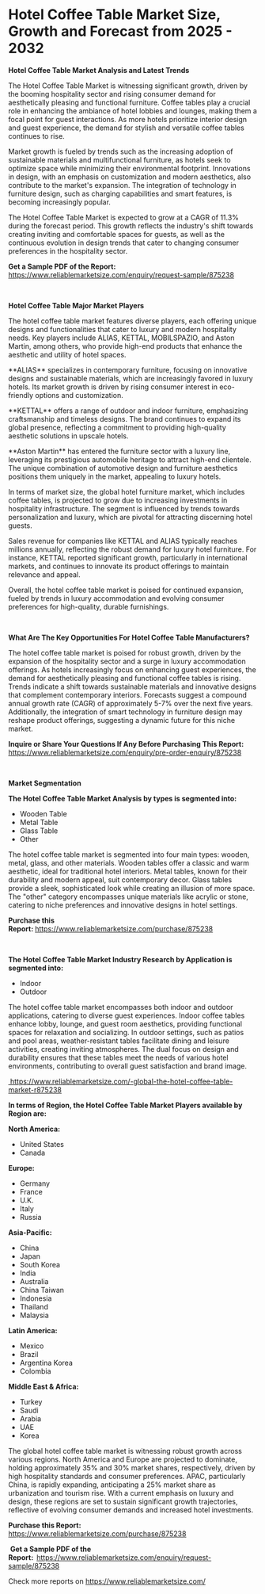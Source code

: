 <p><h1>Hotel Coffee Table Market Size, Growth and Forecast from 2025 - 2032</h1></p><p><strong>Hotel Coffee Table Market Analysis and Latest Trends</strong></p>
<p><p>The Hotel Coffee Table Market is witnessing significant growth, driven by the booming hospitality sector and rising consumer demand for aesthetically pleasing and functional furniture. Coffee tables play a crucial role in enhancing the ambiance of hotel lobbies and lounges, making them a focal point for guest interactions. As more hotels prioritize interior design and guest experience, the demand for stylish and versatile coffee tables continues to rise.</p><p>Market growth is fueled by trends such as the increasing adoption of sustainable materials and multifunctional furniture, as hotels seek to optimize space while minimizing their environmental footprint. Innovations in design, with an emphasis on customization and modern aesthetics, also contribute to the market's expansion. The integration of technology in furniture design, such as charging capabilities and smart features, is becoming increasingly popular.</p><p>The Hotel Coffee Table Market is expected to grow at a CAGR of 11.3% during the forecast period. This growth reflects the industry's shift towards creating inviting and comfortable spaces for guests, as well as the continuous evolution in design trends that cater to changing consumer preferences in the hospitality sector.</p></p>
<p><strong>Get a Sample PDF of the Report:&nbsp;</strong> <a href="https://www.reliablemarketsize.com/enquiry/request-sample/875238?utm_campaign=3205&utm_medium=2&utm_source=Github&utm_content=ia&utm_term=21032025&utm_id=hotel-coffee-table">https://www.reliablemarketsize.com/enquiry/request-sample/875238</a></p>
<p>&nbsp;</p>
<p><strong>Hotel Coffee Table Major Market Players</strong></p>
<p><p>The hotel coffee table market features diverse players, each offering unique designs and functionalities that cater to luxury and modern hospitality needs. Key players include ALIAS, KETTAL, MOBILSPAZIO, and Aston Martin, among others, who provide high-end products that enhance the aesthetic and utility of hotel spaces.</p><p>**ALIAS** specializes in contemporary furniture, focusing on innovative designs and sustainable materials, which are increasingly favored in luxury hotels. Its market growth is driven by rising consumer interest in eco-friendly options and customization.</p><p>**KETTAL** offers a range of outdoor and indoor furniture, emphasizing craftsmanship and timeless designs. The brand continues to expand its global presence, reflecting a commitment to providing high-quality aesthetic solutions in upscale hotels.</p><p>**Aston Martin** has entered the furniture sector with a luxury line, leveraging its prestigious automobile heritage to attract high-end clientele. The unique combination of automotive design and furniture aesthetics positions them uniquely in the market, appealing to luxury hotels.</p><p>In terms of market size, the global hotel furniture market, which includes coffee tables, is projected to grow due to increasing investments in hospitality infrastructure. The segment is influenced by trends towards personalization and luxury, which are pivotal for attracting discerning hotel guests.</p><p>Sales revenue for companies like KETTAL and ALIAS typically reaches millions annually, reflecting the robust demand for luxury hotel furniture. For instance, KETTAL reported significant growth, particularly in international markets, and continues to innovate its product offerings to maintain relevance and appeal.</p><p>Overall, the hotel coffee table market is poised for continued expansion, fueled by trends in luxury accommodation and evolving consumer preferences for high-quality, durable furnishings.</p></p>
<p>&nbsp;</p>
<p><strong>What Are The Key Opportunities For Hotel Coffee Table Manufacturers?</strong></p>
<p><p>The hotel coffee table market is poised for robust growth, driven by the expansion of the hospitality sector and a surge in luxury accommodation offerings. As hotels increasingly focus on enhancing guest experiences, the demand for aesthetically pleasing and functional coffee tables is rising. Trends indicate a shift towards sustainable materials and innovative designs that complement contemporary interiors. Forecasts suggest a compound annual growth rate (CAGR) of approximately 5-7% over the next five years. Additionally, the integration of smart technology in furniture design may reshape product offerings, suggesting a dynamic future for this niche market.</p></p>
<p><strong>Inquire or Share Your Questions If Any Before Purchasing This Report:</strong> <a href="https://www.reliablemarketsize.com/enquiry/pre-order-enquiry/875238?utm_campaign=3205&utm_medium=2&utm_source=Github&utm_content=ia&utm_term=21032025&utm_id=hotel-coffee-table">https://www.reliablemarketsize.com/enquiry/pre-order-enquiry/875238</a></p>
<p>&nbsp;</p>
<p><strong>Market Segmentation</strong></p>
<p><strong>The Hotel Coffee Table Market Analysis by types is segmented into:</strong></p>
<p><ul><li>Wooden Table</li><li>Metal Table</li><li>Glass Table</li><li>Other</li></ul></p>
<p><p>The hotel coffee table market is segmented into four main types: wooden, metal, glass, and other materials. Wooden tables offer a classic and warm aesthetic, ideal for traditional hotel interiors. Metal tables, known for their durability and modern appeal, suit contemporary decor. Glass tables provide a sleek, sophisticated look while creating an illusion of more space. The "other" category encompasses unique materials like acrylic or stone, catering to niche preferences and innovative designs in hotel settings.</p></p>
<p><strong>Purchase this Report:&nbsp;</strong><a href="https://www.reliablemarketsize.com/purchase/875238?utm_campaign=3205&utm_medium=2&utm_source=Github&utm_content=ia&utm_term=21032025&utm_id=hotel-coffee-table">https://www.reliablemarketsize.com/purchase/875238</a></p>
<p>&nbsp;</p>
<p><strong>The Hotel Coffee Table Market Industry Research by Application is segmented into:</strong></p>
<p><ul><li>Indoor</li><li>Outdoor</li></ul></p>
<p><p>The hotel coffee table market encompasses both indoor and outdoor applications, catering to diverse guest experiences. Indoor coffee tables enhance lobby, lounge, and guest room aesthetics, providing functional spaces for relaxation and socializing. In outdoor settings, such as patios and pool areas, weather-resistant tables facilitate dining and leisure activities, creating inviting atmospheres. The dual focus on design and durability ensures that these tables meet the needs of various hotel environments, contributing to overall guest satisfaction and brand image.</p></p>
<p><a href="https://www.reliablemarketsize.com/-global-the-hotel-coffee-table-market-r875238?utm_campaign=3205&utm_medium=2&utm_source=Github&utm_content=ia&utm_term=21032025&utm_id=hotel-coffee-table">&nbsp;https://www.reliablemarketsize.com/-global-the-hotel-coffee-table-market-r875238</a></p>
<p><strong>In terms of Region, the Hotel Coffee Table Market Players available by Region are:</strong></p>
<p>
    <p> <strong> North America: </strong>
        <ul>
            <li>United States</li>
            <li>Canada</li>
        </ul>
        </p> 
    <p> <strong> Europe: </strong>
        <ul>
            <li>Germany</li>
            <li>France</li>
            <li>U.K.</li>
            <li>Italy</li>
            <li>Russia</li>
        </ul>
        </p> 
    <p> <strong> Asia-Pacific: </strong>
        <ul>
            <li>China</li>
            <li>Japan</li>
            <li>South Korea</li>
            <li>India</li>
            <li>Australia</li>
            <li>China Taiwan</li>
            <li>Indonesia</li>
            <li>Thailand</li>
            <li>Malaysia</li>
        </ul>
        </p> 
    <p> <strong> Latin America: </strong>
        <ul>
            <li>Mexico</li>
            <li>Brazil</li>
            <li>Argentina Korea</li>
            <li>Colombia</li>
        </ul>
        </p> 
    <p> <strong> Middle East & Africa: </strong>
        <ul>
            <li>Turkey</li>
            <li>Saudi</li>
            <li>Arabia</li>
            <li>UAE</li>
            <li>Korea</li>
        </ul>
    </p>
    </p>
<p><p>The global hotel coffee table market is witnessing robust growth across various regions. North America and Europe are projected to dominate, holding approximately 35% and 30% market shares, respectively, driven by high hospitality standards and consumer preferences. APAC, particularly China, is rapidly expanding, anticipating a 25% market share as urbanization and tourism rise. With a current emphasis on luxury and design, these regions are set to sustain significant growth trajectories, reflective of evolving consumer demands and increased hotel investments.</p></p>
<p><strong>Purchase this Report: </strong><a href="https://www.reliablemarketsize.com/purchase/875238?utm_campaign=3205&utm_medium=2&utm_source=Github&utm_content=ia&utm_term=21032025&utm_id=hotel-coffee-table">https://www.reliablemarketsize.com/purchase/875238</a></p>
<p>&nbsp;<strong>Get a Sample PDF of the Report:&nbsp;&nbsp;</strong><a href="https://www.reliablemarketsize.com/enquiry/request-sample/875238?utm_campaign=3205&utm_medium=2&utm_source=Github&utm_content=ia&utm_term=21032025&utm_id=hotel-coffee-table">https://www.reliablemarketsize.com/enquiry/request-sample/875238</a></p>
<p><strong></strong></p>
<p>Check more reports on <a href="https://www.reliablemarketsize.com/?utm_campaign=3205&utm_medium=2&utm_source=Github&utm_content=ia&utm_term=21032025&utm_id=hotel-coffee-table">https://www.reliablemarketsize.com/</a></p>